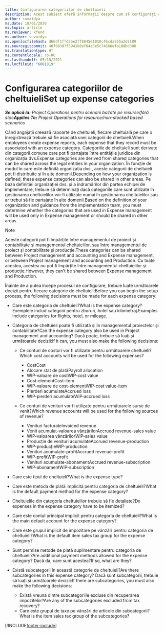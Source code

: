 ```yaml
---
title: Configurarea categoriilor de cheltuieli
description: Acest subiect oferă informații despre cum să configurați categoriile de cheltuieli și categoriile partajate pentru rapoartele de cheltuieli.
author: suvaidya
ms.date: 10/01/2020
ms.topic: article
ms.reviewer: kfend
ms.author: suvaidya
ms.openlocfilehash: d66df1ffd2be2ff884561010c46cda255a2d2189
ms.sourcegitcommit: 40f68387f594180af64a5e5c748b6efa188bd300
ms.translationtype: HT
ms.contentlocale: ro-RO
ms.lasthandoff: 05/10/2021
ms.locfileid: "6001819"
---
```

# <a name="set-up-expense-categories"></a><span data-ttu-id="a7f9d-103">Configurarea categoriilor de cheltuieli</span><span class="sxs-lookup"><span data-stu-id="a7f9d-103">Set up expense categories</span></span>

<span data-ttu-id="a7f9d-104">_**Se aplică la:** Project Operations pentru scenarii bazate pe resurse/fără stoc_</span><span class="sxs-lookup"><span data-stu-id="a7f9d-104">_**Applies To:** Project Operations for resource/non-stocked based scenarios_</span></span>

<span data-ttu-id="a7f9d-105">Când angajații creează rapoarte de cheltuieli, fiecare cheltuială pe care o înregistrează trebuie să fie asociată unei categorii de cheltuieli.</span><span class="sxs-lookup"><span data-stu-id="a7f9d-105">When employees create expense reports, each expense that they record must be associated with an expense category.</span></span> <span data-ttu-id="a7f9d-106">Categoriile de cheltuieli sunt derivate din categorii comune care pot fi partajate între entitățile juridice din organizația dvs.</span><span class="sxs-lookup"><span data-stu-id="a7f9d-106">Expense categories are derived from shared categories that can be shared across the legal entities in your organization.</span></span> <span data-ttu-id="a7f9d-107">În funcție de modul în care este definită organizația dvs., aceste categorii de cheltuieli pot fi distribuite și în alte domenii.</span><span class="sxs-lookup"><span data-stu-id="a7f9d-107">Depending on how your organization is defined, these expense categories can also be shared in other areas.</span></span> <span data-ttu-id="a7f9d-108">Pe baza definiției organizației dvs. și a îndrumărilor din partea echipei de implementare, trebuie să determinați dacă categoriile care sunt utilizate în gestionarea cheltuielilor vor fi utilizate numai în gestionarea cheltuielilor sau ar trebui să fie partajate în alte domenii.</span><span class="sxs-lookup"><span data-stu-id="a7f9d-108">Based on the definition of your organization and guidance from the implementation team, you must determine whether the categories that are used in Expense management will be used only in Expense management or should be shared in other areas.</span></span>

> [!NOTE]
> <span data-ttu-id="a7f9d-109">Aceste categorii pot fi împărțite între managementul de proiect și contabilitate și managementul cheltuielilor, sau între managementul de proiect și contabilitate și producție.</span><span class="sxs-lookup"><span data-stu-id="a7f9d-109">These categories can be shared between Project management and accounting and Expense management, or between Project management and accounting and Production.</span></span> <span data-ttu-id="a7f9d-110">Cu toate acestea, acestea nu pot fi împărțite între managementul cheltuielilor și producție.</span><span class="sxs-lookup"><span data-stu-id="a7f9d-110">However, they can't be shared between Expense management and Production.</span></span>

<span data-ttu-id="a7f9d-111">Înainte de a putea începe procesul de configurare, trebuie luate următoarele decizii pentru fiecare categorie de cheltuieli:</span><span class="sxs-lookup"><span data-stu-id="a7f9d-111">Before you can begin the setup process, the following decisions must be made for each expense category:</span></span>

- <span data-ttu-id="a7f9d-112">Care este categoria de cheltuieli?</span><span class="sxs-lookup"><span data-stu-id="a7f9d-112">What is the expense category?</span></span> <span data-ttu-id="a7f9d-113">Exemplele includ categorii pentru zboruri, hotel sau kilometraj.</span><span class="sxs-lookup"><span data-stu-id="a7f9d-113">Examples include categories for flights, hotel, or mileage.</span></span>
- <span data-ttu-id="a7f9d-114">Categoria de cheltuieli poate fi utilizată și în managementul proiectelor și contabilitate?</span><span class="sxs-lookup"><span data-stu-id="a7f9d-114">Can the expense category also be used in Project management and accounting?</span></span> <span data-ttu-id="a7f9d-115">Dacă poate, trebuie să luați și următoarele decizii:</span><span class="sxs-lookup"><span data-stu-id="a7f9d-115">If it can, you must also make the following decisions:</span></span>

    - <span data-ttu-id="a7f9d-116">Ce conturi de costuri vor fi utilizate pentru următoarele cheltuieli?</span><span class="sxs-lookup"><span data-stu-id="a7f9d-116">Which cost accounts will be used for the following expenses?</span></span>

        - <span data-ttu-id="a7f9d-117">Cost</span><span class="sxs-lookup"><span data-stu-id="a7f9d-117">Cost</span></span>
        - <span data-ttu-id="a7f9d-118">Alocare stat de plată</span><span class="sxs-lookup"><span data-stu-id="a7f9d-118">Payroll allocation</span></span>
        - <span data-ttu-id="a7f9d-119">WIP-valoare de cost</span><span class="sxs-lookup"><span data-stu-id="a7f9d-119">WIP-cost value</span></span>
        - <span data-ttu-id="a7f9d-120">Cost-element</span><span class="sxs-lookup"><span data-stu-id="a7f9d-120">Cost-item</span></span>
        - <span data-ttu-id="a7f9d-121">WIP-valoare de cost-element</span><span class="sxs-lookup"><span data-stu-id="a7f9d-121">WIP-cost value-item</span></span>
        - <span data-ttu-id="a7f9d-122">Pierderi acumulate</span><span class="sxs-lookup"><span data-stu-id="a7f9d-122">Accrued loss</span></span>
        - <span data-ttu-id="a7f9d-123">WIP-pierderi acumulate</span><span class="sxs-lookup"><span data-stu-id="a7f9d-123">WIP-accrued loss</span></span>

    - <span data-ttu-id="a7f9d-124">Ce conturi de venituri vor fi utilizate pentru următoarele surse de venit?</span><span class="sxs-lookup"><span data-stu-id="a7f9d-124">Which revenue accounts will be used for the following sources of revenue?</span></span>

        - <span data-ttu-id="a7f9d-125">Venituri facturate</span><span class="sxs-lookup"><span data-stu-id="a7f9d-125">Invoiced revenue</span></span>
        - <span data-ttu-id="a7f9d-126">Venit acumulat-valoarea vânzărilor</span><span class="sxs-lookup"><span data-stu-id="a7f9d-126">Accrued revenue-sales value</span></span>
        - <span data-ttu-id="a7f9d-127">WIP-valoarea vânzărilor</span><span class="sxs-lookup"><span data-stu-id="a7f9d-127">WIP-sales value</span></span>
        - <span data-ttu-id="a7f9d-128">Producție de venituri acumulate</span><span class="sxs-lookup"><span data-stu-id="a7f9d-128">Accrued revenue-production</span></span>
        - <span data-ttu-id="a7f9d-129">WIP-producție</span><span class="sxs-lookup"><span data-stu-id="a7f9d-129">WIP-production</span></span>
        - <span data-ttu-id="a7f9d-130">Venituri acumulate-profit</span><span class="sxs-lookup"><span data-stu-id="a7f9d-130">Accrued revenue-profit</span></span>
        - <span data-ttu-id="a7f9d-131">WIP-profit</span><span class="sxs-lookup"><span data-stu-id="a7f9d-131">WIP-profit</span></span>
        - <span data-ttu-id="a7f9d-132">Venituri acumulate-abonament</span><span class="sxs-lookup"><span data-stu-id="a7f9d-132">Accrued revenue-subscription</span></span>
        - <span data-ttu-id="a7f9d-133">WIP-abonament</span><span class="sxs-lookup"><span data-stu-id="a7f9d-133">WIP-subscription</span></span>

- <span data-ttu-id="a7f9d-134">Care este tipul de cheltuieli?</span><span class="sxs-lookup"><span data-stu-id="a7f9d-134">What is the expense type?</span></span>
- <span data-ttu-id="a7f9d-135">Care este metoda de plată implicită pentru categoria de cheltuieli?</span><span class="sxs-lookup"><span data-stu-id="a7f9d-135">What is the default payment method for the expense category?</span></span>
- <span data-ttu-id="a7f9d-136">Cheltuielile din categoria cheltuielilor trebuie să fie detaliate?</span><span class="sxs-lookup"><span data-stu-id="a7f9d-136">Do expenses in the expense category have to be itemized?</span></span>
- <span data-ttu-id="a7f9d-137">Care este contul principal implicit pentru categoria de cheltuieli?</span><span class="sxs-lookup"><span data-stu-id="a7f9d-137">What is the main default account for the expense category?</span></span>
- <span data-ttu-id="a7f9d-138">Care este grupul implicit de impozitare pe vânzări pentru categoria de cheltuieli?</span><span class="sxs-lookup"><span data-stu-id="a7f9d-138">What is the default item sales tax group for the expense category?</span></span>
- <span data-ttu-id="a7f9d-139">Sunt permise metode de plată suplimentare pentru categoria de cheltuieli?</span><span class="sxs-lookup"><span data-stu-id="a7f9d-139">Are additional payment methods allowed for the expense category?</span></span> <span data-ttu-id="a7f9d-140">Dacă da, care sunt acestea?</span><span class="sxs-lookup"><span data-stu-id="a7f9d-140">If so, what are they?</span></span>
- <span data-ttu-id="a7f9d-141">Există subcategorii în această categorie de cheltuieli?</span><span class="sxs-lookup"><span data-stu-id="a7f9d-141">Are there subcategories in this expense category?</span></span> <span data-ttu-id="a7f9d-142">Dacă sunt subcategorii, trebuie să luați și următoarele decizii:</span><span class="sxs-lookup"><span data-stu-id="a7f9d-142">If there are subcategories, you must also make the following decisions:</span></span>

    - <span data-ttu-id="a7f9d-143">Există vreuna dintre subcategoriile excluse din recuperarea impozitelor?</span><span class="sxs-lookup"><span data-stu-id="a7f9d-143">Are any of the subcategories excluded from tax recovery?</span></span>
    - <span data-ttu-id="a7f9d-144">Care este grupul de taxe pe vânzări de articole din subcategorii?</span><span class="sxs-lookup"><span data-stu-id="a7f9d-144">What is the item sales tax group of the subcategories?</span></span>


[!INCLUDE[footer-include](../includes/footer-banner.md)]